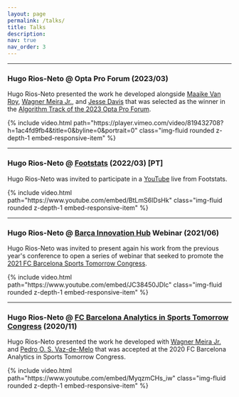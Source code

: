 ```yaml
---
layout: page
permalink: /talks/
title: Talks
description: 
nav: true
nav_order: 3
---
```


<hr>

<div class="row mt-3">
    <div class="col-12">
        <h3>Hugo Rios-Neto @ Opta Pro Forum (2023/03)</h3> <!-- This is your video header -->
        <p>Hugo Rios-Neto presented the work he developed alongside <a href='https://maaikevr.github.io/'>Maaike Van Roy</a>, <a href='https://dcc.ufmg.br/professor/wagner-meira-junior/'>Wagner Meira Jr.</a>, and <a href='https://people.cs.kuleuven.be/~jesse.davis/'>Jesse Davis</a> that was selected as the winner in the <a href='https://www.statsperform.com/resource/opta-forum-2023-stats-perform-launches-call-for-proposals/'>Algorithm Track of the 2023 Opta Pro Forum</a>.</p> <!-- This is your video description -->
    </div>
    <div class="col-12 embed-responsive embed-responsive-16by9">
        {% include video.html path="https://player.vimeo.com/video/819432708?h=1ac4fd9fb4&title=0&byline=0&portrait=0" class="img-fluid rounded z-depth-1 embed-responsive-item" %}
    </div>
</div>

<hr>

<div class="row mt-3">
    <div class="col-12">
        <h3>Hugo Rios-Neto @ <a href='https://twitter.com/Footstats'>Footstats</a> (2022/03) [PT]</h3> <!-- This is your video header -->
        <p>Hugo Rios-Neto was invited to participate in a <a href='https://www.youtube.com/@FootstatsOficial'>YouTube</a> live from Footstats.</p> <!-- This is your video description -->
    </div>
    <div class="col-12 embed-responsive embed-responsive-16by9">
        {% include video.html path="https://www.youtube.com/embed/BtLmS6IDsHk" class="img-fluid rounded z-depth-1 embed-responsive-item" %}
    </div>
</div>

<hr>

<div class="row mt-3">
    <div class="col-12">
        <h3>Hugo Rios-Neto @ <a href='https://barcainnovationhub.fcbarcelona.com/'>Barça Innovation Hub</a> Webinar (2021/06)</h3> <!-- This is your video header -->
        <p>Hugo Rios-Neto was invited to present again his work from the previous year's conference to open a series of webinar that seeked to promote the <a href='https://sportstomorrow.fcbarcelona.com/sports-tomorrow-2021/'>2021 FC Barcelona Sports Tomorrow Congress</a>.</p> <!-- This is your video description -->
    </div>
    <div class="col-12 embed-responsive embed-responsive-16by9">
        {% include video.html path="https://www.youtube.com/embed/JC38450JDlc" class="img-fluid rounded z-depth-1 embed-responsive-item" %}
    </div>
</div>

<hr>

<div class="row mt-3">
    <div class="col-12">
        <h3>Hugo Rios-Neto @ <a href='https://sportstomorrow.fcbarcelona.com/project/analytics-in-sports-tomorrow-2020/'>FC Barcelona Analytics in Sports Tomorrow Congress</a> (2020/11)</h3> <!-- This is your video header -->
        <p>Hugo Rios-Neto presented the work he developed with <a href='https://dcc.ufmg.br/professor/wagner-meira-junior/'>Wagner Meira Jr.</a> and <a href='https://dcc.ufmg.br/professor/pedro-olmo-stancioli-vaz-de-melo/'>Pedro O. S. Vaz-de-Melo</a> that was accepted at the 2020 FC Barcelona Analytics in Sports Tomorrow Congress.</p> <!-- This is your video description -->
    </div>
    <div class="col-12 embed-responsive embed-responsive-16by9">
        {% include video.html path="https://www.youtube.com/embed/MyqzmCHs_iw" class="img-fluid rounded z-depth-1 embed-responsive-item" %}
    </div>
</div>